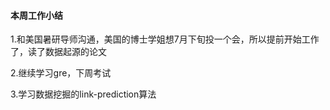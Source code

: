 #### 本周工作小结

1.和美国暑研导师沟通，美国的博士学姐想7月下旬投一个会，所以提前开始工作了，读了数据起源的论文

2.继续学习gre，下周考试

3.学习数据挖掘的link-prediction算法
